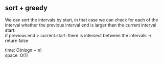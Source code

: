 ## sort + greedy
We can sort the intervals by start, in that case we can check for each of the interval whether the previous interval end is larger than the current interval start.<br>
if previous.end > current.start: there is intersect between the intervals -> return false<br>

time: O(nlogn + n)<br>
space: O(1)
